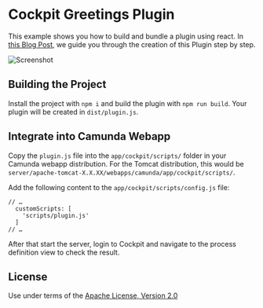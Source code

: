Cockpit Greetings Plugin
========================

This example shows you how to build and bundle a plugin using react.
In [this Blog Post](https://camunda.com/blog/2020/08/all-new-frontend-plugin-system-for-cockpit-starting-with-camunda-bpm-7-14/), we guide you through the creation of this Plugin step by step.

![Screenshot](screenshot.png)


Building the Project
--------------------

Install the project with `npm i` and build the plugin with `npm run build`. Your plugin will be created in `dist/plugin.js`.

Integrate into Camunda Webapp
-----------------------------

Copy the `plugin.js` file into the `app/cockpit/scripts/` folder in your Camunda webapp distribution.
For the Tomcat distribution, this would be `server/apache-tomcat-X.X.XX/webapps/camunda/app/cockpit/scripts/`.

Add the following content to the `app/cockpit/scripts/config.js` file:

```
// …
  customScripts: [
    'scripts/plugin.js'
  ]
// …
```

After that start the server, login to Cockpit and navigate to the process definition view to check the result.

License
-------

Use under terms of the [Apache License, Version 2.0](http://www.apache.org/licenses/LICENSE-2.0)
